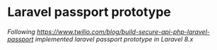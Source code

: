 # Laravel passport prototype

###### Following https://www.twilio.com/blog/build-secure-api-php-laravel-passport implemented laravel passport prototype in Laravel 8.x
